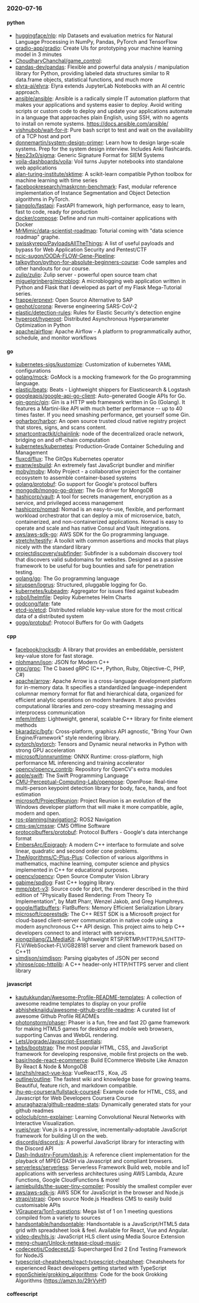 ### 2020-07-16

#### python
* [huggingface/nlp](https://github.com/huggingface/nlp): nlp  Datasets and evaluation metrics for Natural Language Processing in NumPy, Pandas, PyTorch and TensorFlow
* [gradio-app/gradio](https://github.com/gradio-app/gradio): Create UIs for prototyping your machine learning model in 3 minutes
* [ChoudharyChanchal/game_control](https://github.com/ChoudharyChanchal/game_control): 
* [pandas-dev/pandas](https://github.com/pandas-dev/pandas): Flexible and powerful data analysis / manipulation library for Python, providing labeled data structures similar to R data.frame objects, statistical functions, and much more
* [elyra-ai/elyra](https://github.com/elyra-ai/elyra): Elyra extends JupyterLab Notebooks with an AI centric approach.
* [ansible/ansible](https://github.com/ansible/ansible): Ansible is a radically simple IT automation platform that makes your applications and systems easier to deploy. Avoid writing scripts or custom code to deploy and update your applications  automate in a language that approaches plain English, using SSH, with no agents to install on remote systems. https://docs.ansible.com/ansible/
* [vishnubob/wait-for-it](https://github.com/vishnubob/wait-for-it): Pure bash script to test and wait on the availability of a TCP host and port
* [donnemartin/system-design-primer](https://github.com/donnemartin/system-design-primer): Learn how to design large-scale systems. Prep for the system design interview. Includes Anki flashcards.
* [Neo23x0/sigma](https://github.com/Neo23x0/sigma): Generic Signature Format for SIEM Systems
* [voila-dashboards/voila](https://github.com/voila-dashboards/voila): Voil turns Jupyter notebooks into standalone web applications
* [alan-turing-institute/sktime](https://github.com/alan-turing-institute/sktime): A scikit-learn compatible Python toolbox for machine learning with time series
* [facebookresearch/maskrcnn-benchmark](https://github.com/facebookresearch/maskrcnn-benchmark): Fast, modular reference implementation of Instance Segmentation and Object Detection algorithms in PyTorch.
* [tiangolo/fastapi](https://github.com/tiangolo/fastapi): FastAPI framework, high performance, easy to learn, fast to code, ready for production
* [docker/compose](https://github.com/docker/compose): Define and run multi-container applications with Docker
* [MrMimic/data-scientist-roadmap](https://github.com/MrMimic/data-scientist-roadmap): Toturial coming with "data science roadmap" graphe.
* [swisskyrepo/PayloadsAllTheThings](https://github.com/swisskyrepo/PayloadsAllTheThings): A list of useful payloads and bypass for Web Application Security and Pentest/CTF
* [ncic-sugon/OODA-FLOW-Gene-Pipeline](https://github.com/ncic-sugon/OODA-FLOW-Gene-Pipeline): 
* [talkpython/python-for-absolute-beginners-course](https://github.com/talkpython/python-for-absolute-beginners-course): Code samples and other handouts for our course.
* [zulip/zulip](https://github.com/zulip/zulip): Zulip server - powerful open source team chat
* [miguelgrinberg/microblog](https://github.com/miguelgrinberg/microblog): A microblogging web application written in Python and Flask that I developed as part of my Flask Mega-Tutorial series.
* [frappe/erpnext](https://github.com/frappe/erpnext): Open Source Alternative to SAP
* [geohot/corona](https://github.com/geohot/corona): Reverse engineering SARS-CoV-2
* [elastic/detection-rules](https://github.com/elastic/detection-rules): Rules for Elastic Security's detection engine
* [hyperopt/hyperopt](https://github.com/hyperopt/hyperopt): Distributed Asynchronous Hyperparameter Optimization in Python
* [apache/airflow](https://github.com/apache/airflow): Apache Airflow - A platform to programmatically author, schedule, and monitor workflows

#### go
* [kubernetes-sigs/kustomize](https://github.com/kubernetes-sigs/kustomize): Customization of kubernetes YAML configurations
* [golang/mock](https://github.com/golang/mock): GoMock is a mocking framework for the Go programming language.
* [elastic/beats](https://github.com/elastic/beats):  Beats - Lightweight shippers for Elasticsearch & Logstash
* [googleapis/google-api-go-client](https://github.com/googleapis/google-api-go-client): Auto-generated Google APIs for Go.
* [gin-gonic/gin](https://github.com/gin-gonic/gin): Gin is a HTTP web framework written in Go (Golang). It features a Martini-like API with much better performance -- up to 40 times faster. If you need smashing performance, get yourself some Gin.
* [goharbor/harbor](https://github.com/goharbor/harbor): An open source trusted cloud native registry project that stores, signs, and scans content.
* [smartcontractkit/chainlink](https://github.com/smartcontractkit/chainlink): node of the decentralized oracle network, bridging on and off-chain computation
* [kubernetes/kubernetes](https://github.com/kubernetes/kubernetes): Production-Grade Container Scheduling and Management
* [fluxcd/flux](https://github.com/fluxcd/flux): The GitOps Kubernetes operator
* [evanw/esbuild](https://github.com/evanw/esbuild): An extremely fast JavaScript bundler and minifier
* [moby/moby](https://github.com/moby/moby): Moby Project - a collaborative project for the container ecosystem to assemble container-based systems
* [golang/protobuf](https://github.com/golang/protobuf): Go support for Google's protocol buffers
* [mongodb/mongo-go-driver](https://github.com/mongodb/mongo-go-driver): The Go driver for MongoDB
* [hashicorp/vault](https://github.com/hashicorp/vault): A tool for secrets management, encryption as a service, and privileged access management
* [hashicorp/nomad](https://github.com/hashicorp/nomad): Nomad is an easy-to-use, flexible, and performant workload orchestrator that can deploy a mix of microservice, batch, containerized, and non-containerized applications. Nomad is easy to operate and scale and has native Consul and Vault integrations.
* [aws/aws-sdk-go](https://github.com/aws/aws-sdk-go): AWS SDK for the Go programming language.
* [stretchr/testify](https://github.com/stretchr/testify): A toolkit with common assertions and mocks that plays nicely with the standard library
* [projectdiscovery/subfinder](https://github.com/projectdiscovery/subfinder): Subfinder is a subdomain discovery tool that discovers valid subdomains for websites. Designed as a passive framework to be useful for bug bounties and safe for penetration testing.
* [golang/go](https://github.com/golang/go): The Go programming language
* [sirupsen/logrus](https://github.com/sirupsen/logrus): Structured, pluggable logging for Go.
* [kubernetes/kubeadm](https://github.com/kubernetes/kubeadm): Aggregator for issues filed against kubeadm
* [roboll/helmfile](https://github.com/roboll/helmfile): Deploy Kubernetes Helm Charts
* [godcong/fate](https://github.com/godcong/fate): fate      
* [etcd-io/etcd](https://github.com/etcd-io/etcd): Distributed reliable key-value store for the most critical data of a distributed system
* [gogo/protobuf](https://github.com/gogo/protobuf): Protocol Buffers for Go with Gadgets

#### cpp
* [facebook/rocksdb](https://github.com/facebook/rocksdb): A library that provides an embeddable, persistent key-value store for fast storage.
* [nlohmann/json](https://github.com/nlohmann/json): JSON for Modern C++
* [grpc/grpc](https://github.com/grpc/grpc): The C based gRPC (C++, Python, Ruby, Objective-C, PHP, C#)
* [apache/arrow](https://github.com/apache/arrow): Apache Arrow is a cross-language development platform for in-memory data. It specifies a standardized language-independent columnar memory format for flat and hierarchical data, organized for efficient analytic operations on modern hardware. It also provides computational libraries and zero-copy streaming messaging and interprocess communication
* [mfem/mfem](https://github.com/mfem/mfem): Lightweight, general, scalable C++ library for finite element methods
* [bkaradzic/bgfx](https://github.com/bkaradzic/bgfx): Cross-platform, graphics API agnostic, "Bring Your Own Engine/Framework" style rendering library.
* [pytorch/pytorch](https://github.com/pytorch/pytorch): Tensors and Dynamic neural networks in Python with strong GPU acceleration
* [microsoft/onnxruntime](https://github.com/microsoft/onnxruntime): ONNX Runtime: cross-platform, high performance ML inferencing and training accelerator
* [opencv/opencv_contrib](https://github.com/opencv/opencv_contrib): Repository for OpenCV's extra modules
* [apple/swift](https://github.com/apple/swift): The Swift Programming Language
* [CMU-Perceptual-Computing-Lab/openpose](https://github.com/CMU-Perceptual-Computing-Lab/openpose): OpenPose: Real-time multi-person keypoint detection library for body, face, hands, and foot estimation
* [microsoft/ProjectReunion](https://github.com/microsoft/ProjectReunion): Project Reunion is an evolution of the Windows developer platform that will make it more compatible, agile, modern and open.
* [ros-planning/navigation2](https://github.com/ros-planning/navigation2): ROS2 Navigation
* [cms-sw/cmssw](https://github.com/cms-sw/cmssw): CMS Offline Software
* [protocolbuffers/protobuf](https://github.com/protocolbuffers/protobuf): Protocol Buffers - Google's data interchange format
* [EmbersArc/Epigraph](https://github.com/EmbersArc/Epigraph): A modern C++ interface to formulate and solve linear, quadratic and second order cone problems.
* [TheAlgorithms/C-Plus-Plus](https://github.com/TheAlgorithms/C-Plus-Plus): Collection of various algorithms in mathematics, machine learning, computer science and physics implemented in C++ for educational purposes.
* [opencv/opencv](https://github.com/opencv/opencv): Open Source Computer Vision Library
* [gabime/spdlog](https://github.com/gabime/spdlog): Fast C++ logging library.
* [mmp/pbrt-v3](https://github.com/mmp/pbrt-v3): Source code for pbrt, the renderer described in the third edition of "Physically Based Rendering: From Theory To Implementation", by Matt Pharr, Wenzel Jakob, and Greg Humphreys.
* [google/flatbuffers](https://github.com/google/flatbuffers): FlatBuffers: Memory Efficient Serialization Library
* [microsoft/cpprestsdk](https://github.com/microsoft/cpprestsdk): The C++ REST SDK is a Microsoft project for cloud-based client-server communication in native code using a modern asynchronous C++ API design. This project aims to help C++ developers connect to and interact with services.
* [xiongziliang/ZLMediaKit](https://github.com/xiongziliang/ZLMediaKit): A lightweight RTSP/RTMP/HTTP/HLS/HTTP-FLV/WebSocket-FLV/GB28181 server and client framework based on C++11
* [simdjson/simdjson](https://github.com/simdjson/simdjson): Parsing gigabytes of JSON per second
* [yhirose/cpp-httplib](https://github.com/yhirose/cpp-httplib): A C++ header-only HTTP/HTTPS server and client library

#### javascript
* [kautukkundan/Awesome-Profile-README-templates](https://github.com/kautukkundan/Awesome-Profile-README-templates): A collection of awesome readme templates to display on your profile
* [abhisheknaiidu/awesome-github-profile-readme](https://github.com/abhisheknaiidu/awesome-github-profile-readme): A curated list of awesome Github Profile READMEs
* [photonstorm/phaser](https://github.com/photonstorm/phaser): Phaser is a fun, free and fast 2D game framework for making HTML5 games for desktop and mobile web browsers, supporting Canvas and WebGL rendering.
* [LetsUpgrade/Javascript-Essentials](https://github.com/LetsUpgrade/Javascript-Essentials): 
* [twbs/bootstrap](https://github.com/twbs/bootstrap): The most popular HTML, CSS, and JavaScript framework for developing responsive, mobile first projects on the web.
* [basir/node-react-ecommerce](https://github.com/basir/node-react-ecommerce): Build ECommerce Website Like Amazon By React & Node & MongoDB
* [lanzhsh/react-vue-koa](https://github.com/lanzhsh/react-vue-koa): VueReactTS , Koa, JS
* [outline/outline](https://github.com/outline/outline): The fastest wiki and knowledge base for growing teams. Beautiful, feature rich, and markdown compatible.
* [jhu-ep-coursera/fullstack-course4](https://github.com/jhu-ep-coursera/fullstack-course4): Example code for HTML, CSS, and Javascript for Web Developers Coursera Course
* [anuraghazra/github-readme-stats](https://github.com/anuraghazra/github-readme-stats): Dynamically generated stats for your github readmes
* [poloclub/cnn-explainer](https://github.com/poloclub/cnn-explainer): Learning Convolutional Neural Networks with Interactive Visualization.
* [vuejs/vue](https://github.com/vuejs/vue):  Vue.js is a progressive, incrementally-adoptable JavaScript framework for building UI on the web.
* [discordjs/discord.js](https://github.com/discordjs/discord.js): A powerful JavaScript library for interacting with the Discord API
* [Dash-Industry-Forum/dash.js](https://github.com/Dash-Industry-Forum/dash.js): A reference client implementation for the playback of MPEG DASH via Javascript and compliant browsers.
* [serverless/serverless](https://github.com/serverless/serverless):  Serverless Framework  Build web, mobile and IoT applications with serverless architectures using AWS Lambda, Azure Functions, Google CloudFunctions & more! 
* [jamiebuilds/the-super-tiny-compiler](https://github.com/jamiebuilds/the-super-tiny-compiler):  Possibly the smallest compiler ever
* [aws/aws-sdk-js](https://github.com/aws/aws-sdk-js): AWS SDK for JavaScript in the browser and Node.js
* [strapi/strapi](https://github.com/strapi/strapi):  Open source Node.js Headless CMS to easily build customisable APIs
* [VGraupera/1on1-questions](https://github.com/VGraupera/1on1-questions): Mega list of 1 on 1 meeting questions compiled from a variety to sources
* [handsontable/handsontable](https://github.com/handsontable/handsontable): Handsontable is a JavaScript/HTML5 data grid with spreadsheet look & feel. Available for React, Vue and Angular.
* [video-dev/hls.js](https://github.com/video-dev/hls.js): JavaScript HLS client using Media Source Extension
* [meng-chuan/Unlock-netease-cloud-music](https://github.com/meng-chuan/Unlock-netease-cloud-music): 
* [codeceptjs/CodeceptJS](https://github.com/codeceptjs/CodeceptJS): Supercharged End 2 End Testing Framework for NodeJS
* [typescript-cheatsheets/react-typescript-cheatsheet](https://github.com/typescript-cheatsheets/react-typescript-cheatsheet): Cheatsheets for experienced React developers getting started with TypeScript
* [egonSchiele/grokking_algorithms](https://github.com/egonSchiele/grokking_algorithms): Code for the book Grokking Algorithms (https://amzn.to/29rVyHf)

#### coffeescript
